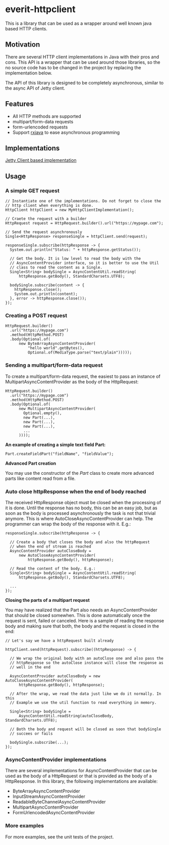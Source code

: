 everit-httpclient
=================

This is a library that can be used as a wrapper around well known java based HTTP clients.

## Motivation

There are several HTTP client implementations in Java with their pros and cons. This API is a
wrapper that can be used around those libraries, so the no source code has to be changed in the
project by replacing the implementation below.

The API of this library is designed to be completely asynchronous, similar to the async API of
Jetty client.

## Features

 - All HTTP methods are supported
 - multipart/form-data requests
 - form-urlencoded requests
 - Support [rxjava][0] to ease asynchronous programming

## Implementations

[Jetty Client based implementation][1]

## Usage

### A simple GET request 

    // Instantiate one of the implementations. Do not forget to close the
    // http client when everything is done.
    HttpClient httpClient = new MyHttpClientImplementation();
    
    // Craete the request with a builder
    HttpRequest request = HttpRequest.builder().url("https://mypage.com");
    
    // Send the request asynchronously
    Single<HttpResponse> responseSingle = httpClient.send(request);
    
    responseSingle.subscribe(httpResponse -> {
      System.out.println("Status: " + httpResponse.getStatus());
      
      // Get the body. It is low level to read the body with the
      // AsyncContentProvider interface, so it is better to use the Util
      // class to read the content as a Single.
      Single<String> bodySingle = AsyncContentUtil.readString(
          httpResponse.getBody(), StandardCharsets.UTF8);
      
      bodySingle.subscribe(content -> {
        httpResponse.close();
        System.out.println(content);
      }, error -> httpResponse.close());
    });

### Creating a POST request

    HttpRequest.builder()
      .url("https://mypage.com")
      .method(HttpMethod.POST)
      .body(Optional.of(
          new ByteArrayAsyncContentProvider(
              "hello world".getBytes(),
              Optional.of(MediaType.parse("text/plain")))));

### Sending a multipart/form-data request

To create a multipart/form-data request, the easiest to pass an instance of
MultipartAsyncContentProvider as the body of the HttpRequest:

    HttpRequest.builder()
      .url("https://mypage.com")
      .method(HttpMethod.POST)
      .body(Optional.of(
          new MultipartAsyncContentProvider(
            Optional.empty(),
            new Part(...),
            new Part(...),
            new Part(...),
            ...
          ))));

**An example of creating a simple text field Part:**

    Part.createFieldPart("fieldName", "fieldValue");

**Advanced Part creation**

You may use the constructor of the _Part_ class to create more advanced parts like content read
from a file.

### Auto close httpResponse when the end of body reached

The received HttpResponse object must be closed when the processing of it is done. Until the
response has no body, this can be an easy job, but as soon as the body is processed asynchronously
the task is not that trivial anymore. This is where AutoCloseAsyncContentProvider can help. The
programmer can wrap the body of the response with it. E.g.:

    responseSingle.subscribe(httpResponse -> {
    
      // Create a body that closes the body and also the httpRequest
      // when the end of stream is reached
      AsyncContentProvider autoCloseBody =
          new AutoCloseAsyncContentProvider(
              httpResponse.getBody(), httpResponse);
    
      // Read the content of the body. E.g.:
      Single<String> bodySingle = AsyncContentUtil.readString(
          httpResponse.getBody(), StandardCharsets.UTF8);
      
      ...
    });

**Closing the parts of a multipart request**

You may have realized that the Part also needs an AsyncContentProvider that should be closed
somewhen. This is done automatically once the request is sent, failed or canceled. Here is a
sample of reading the response body and making sure that both, the body and the request is closed
in the end:

    // Let's say we have a httpRequest built already
    
    httpClient.send(httpRequest).subscribe((httpResponse) -> {
    
      // We wrap the original body with an autoClose one and also pass the
      // httpResponse so the autoClose instance will close the response as
      // well in the end
    
      AsyncContentProvider autoCloseBody = new AutoCloseAsyncContentProvider(
          httpResponse.getBody(), httpResponse);
    
      // After the wrap, we read the data just like we do it normally. In this
      // Example we use the util function to read everything in memory.
    
      Single<String> bodySingle =
          AsyncContentUtil.readString(autoCloseBody, StandardCharsets.UTF8);
    
      // Both the body and request will be closed as soon that bodySingle
      // succees or fails
    
      bodySingle.subscribe(...);
    });


### AsyncContentProvider implementations

There are several implementations for AsyncContentProvider that can be used as the body of a
HttpRequest or that is provided as the body of a HttpResponse. In this library, the following
implementations are available:

 - ByteArrayAsyncContentProvider
 - InputStreamAsyncContentProvider
 - ReadableByteChannelAsyncContentProvider
 - MultipartAsyncContentProvider
 - FormUrlencodedAsyncContentProvider

### More examples

For more examples, see the unit tests of the project.

[0]: https://github.com/ReactiveX/RxJava
[1]: https://github.com/everit-org/everit-async-httpclient-jettyclient
